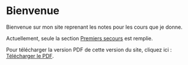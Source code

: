 # Bienvenue

Bienvenue sur mon site reprenant les notes pour les cours que je donne.

Actuellement, seule la section [Premiers secours](premiers_secours/rei/securite.md) est remplie.

Pour télécharger la version PDF de cette version du site, cliquez ici : [Télécharger le PDF](pdf/document.pdf).